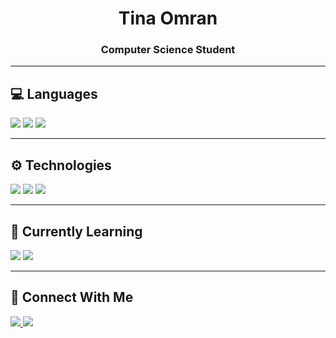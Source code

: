

<h1 align="center">Tina Omran</h1>
<h3 align="center">Computer Science Student</h3>

---

## 💻 Languages
<p>
  <img src="https://img.shields.io/badge/C++-00599C?style=for-the-badge&logo=cplusplus&logoColor=white"/>
  <img src="https://img.shields.io/badge/Python-3776AB?style=for-the-badge&logo=python&logoColor=white"/>
  <img src="https://img.shields.io/badge/SQL-4479A1?style=for-the-badge&logo=postgresql&logoColor=white"/>
</p>

---

## ⚙️ Technologies
<p>
  <img src="https://img.shields.io/badge/Machine%20Learning-102230?style=for-the-badge&logo=tensorflow&logoColor=orange"/>
  <img src="https://img.shields.io/badge/Deep%20Learning-0A0A0A?style=for-the-badge&logo=pytorch&logoColor=EE4C2C"/>
  <img src="https://img.shields.io/badge/Software%20Development-000000?style=for-the-badge&logo=github&logoColor=white"/>
</p>

---

## 🌱 Currently Learning
<p>
  <img src="https://img.shields.io/badge/Deep%20Learning-8A2BE2?style=for-the-badge&logo=pytorch&logoColor=white"/>
  <img src="https://img.shields.io/badge/Software%20Development-2F4F4F?style=for-the-badge&logo=visualstudio&logoColor=white"/>
</p>

---

## 🔗 Connect With Me
<p>
  <!-- Replace with real links later -->
  <a href="https://www.linkedin.com/in/YOUR_LINKEDIN/" target="_blank">
    <img src="https://img.shields.io/badge/LinkedIn-0A66C2?style=for-the-badge&logo=linkedin&logoColor=white"/>
  </a>
  <a href="https://your-portfolio-link.com" target="_blank">
    <img src="https://img.shields.io/badge/Portfolio-000000?style=for-the-badge&logo=About.me&logoColor=white"/>
  </a>
</p>
